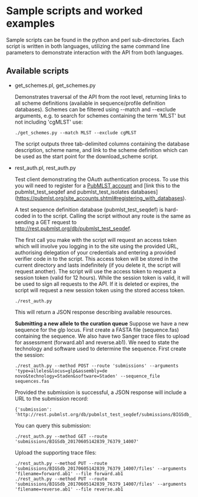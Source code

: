 Sample scripts and worked examples
==================================
Sample scripts can be found in the python and perl sub-directories. Each script
is written in both languages, utilizing the same command line parameters to
demonstrate interaction with the API from both languages.

Available scripts
-----------------
 * get_schemes.pl, get_schemes.py
 
   Demonstrates traversal of the API from the root level, returning links to
   all scheme definitions (available in sequence/profile definition databases).
   Schemes can be filtered using --match and --exclude arguments, e.g. to 
   search for schemes containing the term 'MLST' but not including 'cgMLST' 
   use:

   ```
   ./get_schemes.py --match MLST --exclude cgMLST
   ```
   
   The script outputs three tab-delimited columns containing the database
   description, scheme name, and link to the scheme definition which can be
   used as the start point for the download_scheme script.
   
 * rest_auth.pl, rest_auth.py
 
   Test client demonstrating the OAuth authentication process. To use this you
   will need to register for a [PubMLST account](https://pubmlst.org/site_accounts.shtml)
   and [link this to the pubmlst_test_seqdef and pubmlst_test_isolates databases]
   (https://pubmlst.org/site_accounts.shtml#registering_with_databases). 
   
   A test sequence definition database (pubmlst_test_seqdef) is hard-coded
   in to the script. Calling the script without any route is the same as sending
   a GET request to http://rest.pubmlst.org/db/pubmlst_test_seqdef.
    
   The first call you make with the script will request an access token which 
   will involve you logging in to the site using the provided URL, authorising 
   delegation of your credentials and entering a provided verifier code in to 
   the script. This access token will be stored in the current directory and 
   lasts indefinitely (if you delete it, the script will request another). The
   script will use the access token to request a session token (valid for 12 
   hours). While the session token is valid, it will be used to sign all 
   requests to the API. If it is deleted or expires, the script will request 
   a new session token using the stored access token.
   
   ```
   ./rest_auth.py
   ```
   
   This will return a JSON response describing available resources.
   
   **Submitting a new allele to the curation queue**
   Suppose we have a new sequence for the glp locus. First create
   a FASTA file (sequence.fas) containing the sequence. We also have two 
   Sanger trace files to upload for assessment (forward.ab1 and reverse.ab1). 
   We need to state the technology and software used to determine the 
   sequence. First create the session:
   
   ```
   ./rest_auth.py --method POST --route 'submissions' --arguments 'type=alleles&locus=glp&assembly=de novo&technology=Staden&software=Staden' --sequence_file sequences.fas
   ```
   
   Provided the submission is successful, a JSON response will include a URL 
   to the submission record:
   
   ```
   {'submission': 'http://rest.pubmlst.org/db/pubmlst_test_seqdef/submissions/BIGSdb_20170605142839_76379_14007'}
   ```
   You can query this submission:
   
   ```
   ./rest_auth.py --method GET --route 'submissions/BIGSdb_20170605142839_76379_14007'
   ```
   Upload the supporting trace files:
   
   ```
   ./rest_auth.py --method PUT --route 'submissions/BIGSdb_20170605142839_76379_14007/files' --arguments 'filename=forward.ab1' --file forward.ab1
   ./rest_auth.py --method PUT --route 'submissions/BIGSdb_20170605142839_76379_14007/files' --arguments 'filename=reverse.ab1' --file reverse.ab1
   ```
   